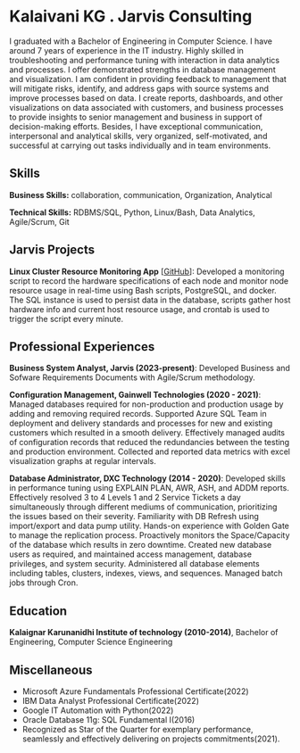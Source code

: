 # Kalaivani KG . Jarvis Consulting

I graduated with a Bachelor of Engineering in Computer Science. I have around 7 years of experience in the IT industry. Highly skilled in troubleshooting and performance tuning with interaction in data analytics and processes. I offer demonstrated strengths in database management and visualization. I am confident in providing feedback to management that will mitigate risks, identify, and address gaps with source systems and improve processes based on data. I create reports, dashboards, and other visualizations on data associated with customers, and business processes to provide insights to senior management and business in support of decision-making efforts. Besides, I have exceptional communication, interpersonal and analytical skills, very organized, self-motivated, and successful at carrying out tasks individually and in team environments.

## Skills

**Business Skills:** collaboration, communication, Organization, Analytical

**Technical Skills:** RDBMS/SQL, Python, Linux/Bash, Data Analytics, Agile/Scrum, Git

## Jarvis Projects

**Linux Cluster Resource Monitoring App** [[GitHub](https://github.com/Jarvis-Consulting-Group/jarvis_data_eng-KalaivaniKG/tree/masterhttps://github.com/Jarvis-Consulting-Group/jarvis_data_eng-KalaivaniKG/tree/develop/linux_sql)]: Developed a monitoring script to record the hardware specifications of each node and monitor node resource usage in real-time using Bash scripts, PostgreSQL, and docker. The SQL instance is used to persist data in the database, scripts gather host hardware info and current host resource usage, and crontab is used to trigger the script every minute.

## Professional Experiences

**Business System Analyst, Jarvis (2023-present)**: Developed Business and Sofware Requirements Documents with Agile/Scrum methodology.

**Configuration Management, Gainwell Technologies (2020 - 2021)**: Managed databases required for non-production and production usage by adding and removing required records. Supported Azure SQL Team in deployment and delivery standards and processes for new and existing customers which resulted in a smooth delivery.  Effectively managed audits of configuration records that reduced the redundancies between the testing and production environment. Collected and reported data metrics with excel visualization graphs at regular intervals.

**Database Administrator, DXC Technology (2014 - 2020)**: Developed skills in performance tuning using EXPLAIN PLAN, AWR, ASH, and ADDM reports. Effectively resolved 3 to 4 Levels 1 and 2 Service Tickets a day simultaneously through different mediums of communication, prioritizing the issues based on their severity. Familiarity with DB Refresh using import/export and data pump utility. Hands-on experience with Golden Gate to manage the replication process. Proactively monitors the Space/Capacity of the database which results in zero downtime. Created new database users as required, and maintained access management, database privileges, and system security. Administered all database elements including tables, clusters, indexes, views, and sequences. Managed batch jobs through Cron.


## Education
**Kalaignar Karunanidhi Institute of technology (2010-2014)**, Bachelor of Engineering, Computer Science Engineering

## Miscellaneous
- Microsoft Azure Fundamentals Professional Certificate(2022)
- IBM Data Analyst Professional Certificate(2022)
- Google IT Automation with Python(2022)
- Oracle Database 11g: SQL Fundamental I(2016)
- Recognized as Star of the Quarter for exemplary performance, seamlessly and effectively delivering on projects commitments(2021).
